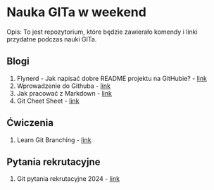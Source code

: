 # Nauka GITa w weekend

Opis: To jest repozytorium, które będzie zawierało komendy i linki przydatne podczas nauki GITa.

## Blogi
1. Flynerd - Jak napisać dobre README projektu na GitHubie? - [link](https://www.flynerd.pl/2018/06/jak-napisac-dobre-readme-projektu-na-githubie.html)
2. Wprowadzenie do Githuba - [link](https://github.com/skills/introduction-to-github)
3. Jak pracować z Markdown - [link](https://github.com/skills/communicate-using-markdown)
4. Git Cheet Sheet - [link](https://education.github.com/git-cheat-sheet-education.pdf)

## Ćwiczenia
1. Learn Git Branching - [link](https://learngitbranching.js.org/)

## Pytania rekrutacyjne
1. Git pytania rekrutacyjne 2024 - [link](https://mockit.pl/blog/pytania-rekrutacyjne-git)